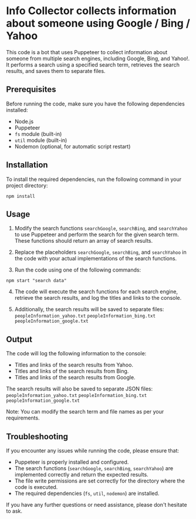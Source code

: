# Info Collector collects information about someone using Google / Bing / Yahoo

This code is a bot that uses Puppeteer to collect information about someone from multiple search engines, including Google, Bing, and Yahoo!. It performs a search using a specified search term, retrieves the search results, and saves them to separate files.

## Prerequisites

Before running the code, make sure you have the following dependencies installed:

- Node.js
- Puppeteer
- `fs` module (built-in)
- `util` module (built-in)
- Nodemon (optional, for automatic script restart)

## Installation

To install the required dependencies, run the following command in your project directory:

```
npm install
```

## Usage

1. Modify the search functions `searchGoogle`, `searchBing`, and `searchYahoo` to use Puppeteer and perform the search for the given search term. These functions should return an array of search results.

2. Replace the placeholders `searchGoogle`, `searchBing`, and `searchYahoo` in the code with your actual implementations of the search functions.

3. Run the code using one of the following commands:

```
npm start "search data"
```

4. The code will execute the search functions for each search engine, retrieve the search results, and log the titles and links to the console.

5. Additionally, the search results will be saved to separate files: 
`peopleInformation_yahoo.txt`
`peopleInformation_bing.txt`
`peopleInformation_google.txt`

## Output

The code will log the following information to the console:

- Titles and links of the search results from Yahoo.
- Titles and links of the search results from Bing.
- Titles and links of the search results from Google.

The search results will also be saved to separate JSON files:
`peopleInformation_yahoo.txt`
`peopleInformation_bing.txt`
`peopleInformation_google.txt`

Note: You can modify the search term and file names as per your requirements.

## Troubleshooting

If you encounter any issues while running the code, please ensure that:

- Puppeteer is properly installed and configured.
- The search functions (`searchGoogle`, `searchBing`, `searchYahoo`) are implemented correctly and return the expected results.
- The file write permissions are set correctly for the directory where the code is executed.
- The required dependencies (`fs`, `util`, `nodemon`) are installed.

If you have any further questions or need assistance, please don't hesitate to ask.

